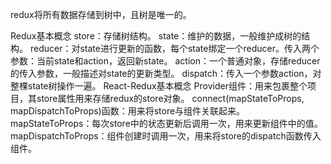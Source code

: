 redux将所有数据存储到树中，且树是唯一的。

Redux基本概念
store：存储树结构。
state：维护的数据，一般维护成树的结构。
reducer：对state进行更新的函数，每个state绑定一个reducer。传入两个参数：当前state和action，返回新state。
action：一个普通对象，存储reducer的传入参数，一般描述对state的更新类型。
dispatch：传入一个参数action，对整棵state树操作一遍。
React-Redux基本概念
Provider组件：用来包裹整个项目，其store属性用来存储redux的store对象。
connect(mapStateToProps, mapDispatchToProps)函数：用来将store与组件关联起来。
mapStateToProps：每次store中的状态更新后调用一次，用来更新组件中的值。
mapDispatchToProps：组件创建时调用一次，用来将store的dispatch函数传入组件。


